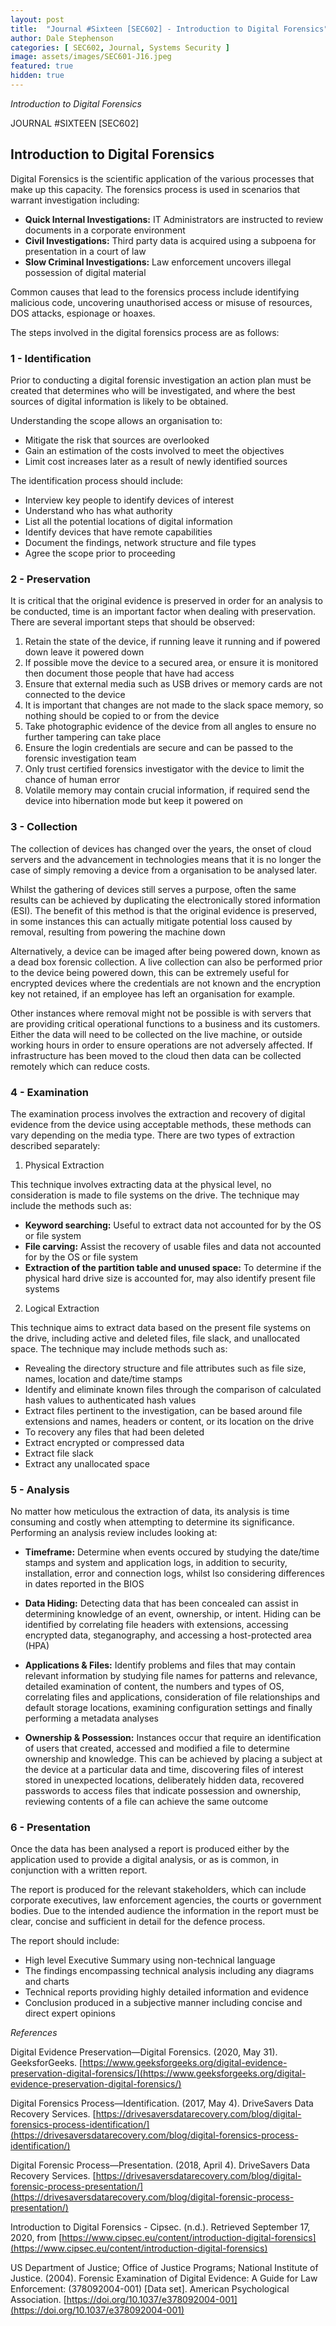 ```yaml
---
layout: post
title:  "Journal #Sixteen [SEC602] - Introduction to Digital Forensics"
author: Dale Stephenson
categories: [ SEC602, Journal, Systems Security ]
image: assets/images/SEC601-J16.jpeg
featured: true
hidden: true
---
```

<i>Introduction to Digital Forensics</i>

JOURNAL #SIXTEEN [SEC602]

<h2>Introduction to Digital Forensics</h2>

Digital Forensics is the scientific application of the various processes that make up this capacity. The forensics process is used in scenarios that warrant investigation including:

- <b>Quick Internal Investigations:</b> IT Administrators are instructed to review documents in a corporate environment
- <b>Civil Investigations:</b> Third party data is acquired using a subpoena for presentation in a court of law
- <b>Slow Criminal Investigations:</b> Law enforcement uncovers illegal possession of digital material

Common causes that lead to the forensics process include identifying malicious code, uncovering unauthorised access or misuse of resources, DOS attacks, espionage or hoaxes.

The steps involved in the digital forensics process are as follows:

<h3>1 - Identification</h3> 

Prior to conducting a digital forensic investigation an action plan must be created that determines who will be investigated, and where the best sources of digital information is likely to be obtained.

Understanding the scope allows an organisation to:

- Mitigate the risk that sources are overlooked
- Gain an estimation of the costs involved to meet the objectives
- Limit cost increases later as a result of newly identified sources

The identification process should include:

- Interview key people to identify devices of interest 
- Understand who has what authority 
- List all the potential locations of digital information
- Identify devices that have remote capabilities
- Document the findings, network structure and file types
- Agree the scope prior to proceeding 

<h3>2 - Preservation</h3> 

It is critical that the original evidence is preserved in order for an analysis to be conducted, time is an important factor when dealing with preservation. There are several important steps that should be observed: 

1. Retain the state of the device, if running leave it running and if powered down leave it powered down
2. If possible move the device to a secured area, or ensure it is monitored then document those people that have had access
3. Ensure that external media such as USB drives or memory cards are not connected to the device
4. It is important that changes are not made to the slack space memory, so nothing should be copied to or from the device
5. Take photographic evidence of the device from all angles to ensure no further tampering can take place
6. Ensure the login credentials are secure and can be passed to the forensic investigation team
7. Only trust certified forensics investigator with the device to limit the chance of human error 
8. Volatile memory may contain crucial information, if required send the device into hibernation mode but keep it powered on

<h3>3 - Collection</h3> 

The collection of devices has changed over the years, the onset of cloud servers and the advancement in technologies means that it is no longer the case of simply removing a device from a organisation to be analysed later.

Whilst the gathering of devices still serves a purpose, often the same results can be achieved by duplicating the electronically stored information (ESI). The benefit of this method is that the original evidence is preserved, in some instances this can actually mitigate potential loss caused by removal, resulting from powering the machine down

Alternatively, a device can be imaged after being powered down, known as a dead box forensic collection. A live collection can also be performed prior to the device being powered down, this can be extremely useful for encrypted devices where the credentials are not known and the encryption key not retained, if an employee has left an organisation for example.

Other instances where removal might not be possible is with servers that are providing critical operational functions to a business and its customers. Either the data will need to be collected on the live machine, or outside working hours in order to ensure operations are not adversely affected. If infrastructure has been moved to the cloud then data can be collected remotely which can reduce costs.

<h3>4 - Examination</h3>

The examination process involves the extraction and recovery of digital evidence from the device using acceptable methods, these methods can vary depending on the media type. There are two types of extraction described separately:

1. Physical Extraction

This technique involves extracting data at the physical level, no consideration is made to file systems on the drive. The technique may include the methods such as:

- <b>Keyword searching:</b> Useful to extract data not accounted for by the OS or file system 
- <b>File carving:</b> Assist the recovery of usable files and data not accounted for by the OS or file system 
- <b>Extraction of the partition table and unused space:</b> To determine if the physical hard drive size is accounted for, may also identify present file systems

2. Logical Extraction

This technique aims to extract data based on the present file systems on the drive, including active and deleted files, file slack, and unallocated space. The technique may include methods such as:

- Revealing the directory structure and file attributes such as file size, names, location and date/time stamps
- Identify and eliminate known files through the comparison of calculated hash values to authenticated hash values
- Extract files pertinent to the investigation, can be based around file extensions and names, headers or content, or its location on the drive
- To recovery any files that had been deleted
- Extract encrypted or compressed data
- Extract file slack
- Extract any unallocated space

<h3>5 - Analysis</h3>

No matter how meticulous the extraction of data, its analysis is time consuming and costly when attempting to determine its significance. Performing an analysis review includes looking at:

- <b>Timeframe:</b> Determine when events occured by studying the date/time stamps and system and application logs, in addition to security, installation, error and connection logs, whilst lso considering differences in dates reported in the BIOS

- <b>Data Hiding:</b> Detecting data that has been concealed can assist in determining knowledge of an event, ownership, or intent. Hiding can be identified by correlating file headers with extensions, accessing encrypted data, steganography, and accessing a host-protected area (HPA)

- <b>Applications & Files:</b> Identify problems and files that may contain relevant information by studying file names for patterns and relevance, detailed examination of content, the numbers and types of OS, correlating files and applications, consideration of file relationships and default storage locations, examining configuration settings and finally performing a metadata analyses 

- <b>Ownership & Possession:</b> Instances occur that require an identification of users that created, accessed and modified a file to determine ownership and knowledge. This can be achieved by placing a subject at the device at a particular data and time, discovering files of interest stored in unexpected locations, deliberately hidden data, recovered passwords to access files that indicate possession and ownership, reviewing contents of a file can achieve the same outcome

<h3>6 - Presentation</h3>

Once the data has been analysed a report is produced either by the application used to provide a digital analysis, or as is common, in conjunction with a written report.

The report is produced for the relevant stakeholders, which can include corporate executives, law enforcement agencies, the courts or government bodies. Due to the intended audience the information in the report must be clear, concise and sufficient in detail for the defence process.

The report should include:

- High level Executive Summary using non-technical language 
- The findings encompassing technical analysis including any diagrams and charts
- Technical reports providing highly detailed information and evidence 
- Conclusion produced in a subjective manner including concise and direct expert opinions 

<i>References</i> 

Digital Evidence Preservation—Digital Forensics. (2020, May 31). GeeksforGeeks. [https://www.geeksforgeeks.org/digital-evidence-preservation-digital-forensics/](https://www.geeksforgeeks.org/digital-evidence-preservation-digital-forensics/)

Digital Forensics Process—Identification. (2017, May 4). DriveSavers Data Recovery Services. [https://drivesaversdatarecovery.com/blog/digital-forensics-process-identification/](https://drivesaversdatarecovery.com/blog/digital-forensics-process-identification/)

Digital Forensic Process—Presentation. (2018, April 4). DriveSavers Data Recovery Services. [https://drivesaversdatarecovery.com/blog/digital-forensic-process-presentation/](https://drivesaversdatarecovery.com/blog/digital-forensic-process-presentation/)

Introduction to Digital Forensics - Cipsec. (n.d.). Retrieved September 17, 2020, from [https://www.cipsec.eu/content/introduction-digital-forensics](https://www.cipsec.eu/content/introduction-digital-forensics)

US Department of Justice; Office of Justice Programs; National Institute of Justice. (2004). Forensic Examination of Digital Evidence: A Guide for Law Enforcement: (378092004-001) [Data set]. American Psychological Association. [https://doi.org/10.1037/e378092004-001](https://doi.org/10.1037/e378092004-001)